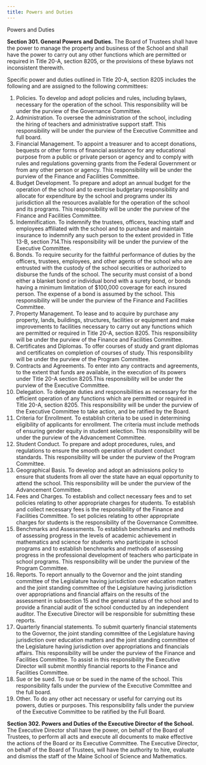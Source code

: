 ```yaml
---
title: Powers and Duties
---
```


Powers and Duties

**Section 301. General Powers and Duties.** The Board of Trustees shall
have the power to manage the property and business of the School and
shall have the power to carry out any other functions which are
permitted or required in Title 20-A, section 8205, or the provisions of
these bylaws not inconsistent therewith.

Specific power and duties outlined in Title 20-A, section 8205 includes
the following and are assigned to the following committees:

1.  Policies. To develop and adopt policies and rules, including bylaws,
    necessary for the operation of the school. This responsibility will
    be under the purview of the Governance Committee.
2.  Administration. To oversee the administration of the school,
    including the hiring of teachers and administrative support staff.
    This responsibility will be under the purview of the Executive
    Committee and full board.
3.  Financial Management. To appoint a treasurer and to accept
    donations, bequests or other forms of financial assistance for any
    educational purpose from a public or private person or agency and to
    comply with rules and regulations governing grants from the Federal
    Government or from any other person or agency. This responsibility
    will be under the purview of the Finance and Facilities Committee.
4.  Budget Development. To prepare and adopt an annual budget for the
    operation of the school and to exercise budgetary responsibility and
    allocate for expenditure by the school and programs under its
    jurisdiction all the resources available for the operation of the
    school and its programs. This responsibility will be under the
    purview of the Finance and Facilities Committee.
5.  Indemnification. To indemnify the trustees, officers, teaching staff
    and employees affiliated with the school and to purchase and
    maintain insurance to indemnify any such person to the extent
    provided in Title 13-B, section 714.This responsibility will be
    under the purview of the Executive Committee.
6.  Bonds. To require security for the faithful performance of duties by
    the officers, trustees, employees, and other agents of the school
    who are entrusted with the custody of the school securities or
    authorized to disburse the funds of the school. The security must
    consist of a bond either a blanket bond or individual bond with a
    surety bond, or bonds having a minimum limitation of \$100,000
    coverage for each insured person. The expense of a bond is assumed
    by the school. This responsibility will be under the purview of the
    Finance and Facilities Committee.
7.  Property Management. To lease and to acquire by purchase any
    property, lands, buildings, structures, facilities or equipment and
    make improvements to facilities necessary to carry out any functions
    which are permitted or required in Title 20-A, section 8205. This
    responsibility will be under the purview of the Finance and
    Facilities Committee.
8.  Certificates and Diplomas. To offer courses of study and grant
    diplomas and certificates on completion of courses of study. This
    responsibility will be under the purview of the Program Committee.
9.  Contracts and Agreements. To enter into any contracts and
    agreements, to the extent that funds are available, in the execution
    of its powers under Title 20-A section 8205.This responsibility will
    be under the purview of the Executive Committee.
10. Delegation. To delegate duties and responsibilities as necessary for
    the efficient operation of any functions which are permitted or
    required in Title 20-A, section 8205. This responsibility will be
    under the purview of the Executive Committee to take action, and be
    ratified by the Board.
11. Criteria for Enrollment. To establish criteria to be used in
    determining eligibility of applicants for enrollment. The criteria
    must include methods of ensuring gender equity in student selection.
    This responsibility will be under the purview of the Advancement
    Committee.
12. Student Conduct. To prepare and adopt procedures, rules, and
    regulations to ensure the smooth operation of student conduct
    standards. This responsibility will be under the purview of the
    Program Committee.
13. Geographical Basis. To develop and adopt an admissions policy to
    ensure that students from all over the state have an equal
    opportunity to attend the school. This responsibility will be under
    the purview of the Advancement Committee.
14. Fees and Charges. To establish and collect necessary fees and to set
    policies relating to other appropriate charges for students. To
    establish and collect necessary fees is the responsibility of the
    Finance and Facilities Committee. To set policies relating to other
    appropriate charges for students is the responsibility of the
    Governance Committee.
15. Benchmarks and Assessments. To establish benchmarks and methods of
    assessing progress in the levels of academic achievement in
    mathematics and science for students who participate in school
    programs and to establish benchmarks and methods of assessing
    progress in the professional development of teachers who participate
    in school programs. This responsibility will be under the purview of
    the Program Committee.
16. Reports. To report annually to the Governor and the joint standing
    committee of the Legislature having jurisdiction over education
    matters and the joint standing committee of the Legislature having
    jurisdiction over appropriations and financial affairs on the
    results of the assessment in subsection 15 and the general status of
    the school and to provide a financial audit of the school conducted
    by an independent auditor. The Executive Director will be
    responsible for submitting these reports.
17. Quarterly financial statements. To submit quarterly financial
    statements to the Governor, the joint standing committee of the
    Legislature having jurisdiction over education matters and the joint
    standing committee of the Legislature having jurisdiction over
    appropriations and financials affairs. This responsibility will be
    under the purview of the Finance and Facilities Committee. To assist
    in this responsibility the Executive Director will submit monthly
    financial reports to the Finance and Facilities Committee.
18. Sue or be sued. To sue or be sued in the name of the school. This
    responsibility falls under the purview of the Executive Committee
    and the full board.
19. Other. To do any other act necessary or useful for carrying out its
    powers, duties or purposes. This responsibility falls under the
    purview of the Executive Committee to be ratified by the Full Board.

**Section 302. Powers and Duties of the Executive Director of the
School.** The Executive Director shall have the power, on behalf of the
Board of Trustees, to perform all acts and execute all documents to make
effective the actions of the Board or its Executive Committee. The
Executive Director, on behalf of the Board of Trustees, will have the
authority to hire, evaluate and dismiss the staff of the Maine School of
Science and Mathematics.
